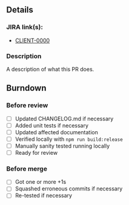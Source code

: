 ## Details

### JIRA link(s):

- [CLIENT-0000](https://issues.corp.twilio.com/browse/CLIENT-0000)

### Description

A description of what this PR does.

## Burndown

### Before review
* [ ] Updated CHANGELOG.md if necessary
* [ ] Added unit tests if necessary
* [ ] Updated affected documentation
* [ ] Verified locally with `npm run build:release`
* [ ] Manually sanity tested running locally
* [ ] Ready for review

### Before merge
* [ ] Got one or more +1s
* [ ] Squashed erroneous commits if necessary
* [ ] Re-tested if necessary

